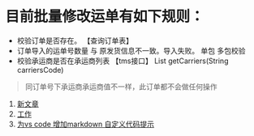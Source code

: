 # 目前批量修改运单有如下规则：
- 校验订单是否存在。 【查询订单表】
- 订单导入的运单号数量 与 原发货信息不一致。导入失败。  单包 多包校验
- 校验承运商是否在承运商列表 【tms接口】  List<CarriersCodeShortname> getCarriers(String carriersCode) 
> 同订单号下承运商承运商值不一样，此订单都不会做任何操作

1. [新文章](xinwenzhang)
2. [工作](work)
3. [为vs code 增加markdown 自定义代码提示](markdown_snippet)